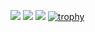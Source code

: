 ![](http://github-profile-summary-cards.vercel.app/api/cards/profile-details?username=SunbroJedi&theme=dracula)
![](http://github-profile-summary-cards.vercel.app/api/cards/stats?username=SunbroJedi&theme=dracula) ![](http://github-profile-summary-cards.vercel.app/api/cards/productive-time?username=SunbroJedi&theme=dracula&utcOffset=-5)
[![trophy](https://github-profile-trophy.vercel.app/?username=sunbrojedi&theme=dracula&no-frame=true&margin-w=10&margin-h=10)](https://github.com/ryo-ma/github-profile-trophy)
